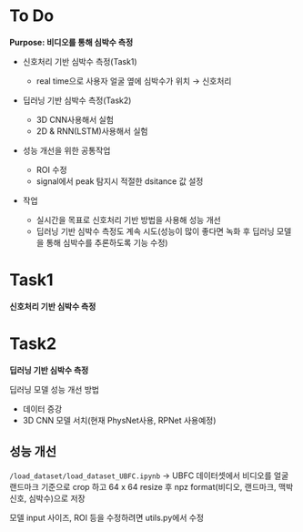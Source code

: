 # To Do
**Purpose: 비디오를 통해 심박수 측정**
- 신호처리 기반 심박수 측정(Task1)
  - real time으로 사용자 얼굴 옆에 심박수가 위치 &rarr; 신호처리
- 딥러닝 기반 심박수 측정(Task2)
  - 3D CNN사용해서 실험
  - 2D & RNN(LSTM)사용해서 실험 

- 성능 개선을 위한 공통작업
  - ROI 수정
  - signal에서 peak 탐지시 적절한 dsitance 값 설정

- 작업
  - 실시간을 목표로 신호처리 기반 방법을 사용해 성능 개선
  - 딥러닝 기반 심박수 측정도 계속 시도(성능이 많이 좋다면 녹화 후 딥러닝 모델을 통해 심박수를 추론하도록 기능 수정)
# Task1
**신호처리 기반 심박수 측정**

# Task2
**딥러닝 기반 심박수 측정**

딥러닝 모델 성능 개선 방법
- 데이터 증강
- 3D CNN 모델 서치(현재 PhysNet사용, RPNet 사용예정) 


## 성능 개선
`/load_dataset/load_dataset_UBFC.ipynb` &rarr; UBFC 데이터셋에서 비디오를 얼굴 랜드마크 기준으로 crop 하고 64 x 64 resize 후 npz format(비디오, 랜드마크, 맥박신호, 심박수)으로 저장

모델 input 사이즈, ROI 등을 수정하려면 utils.py에서 수정

